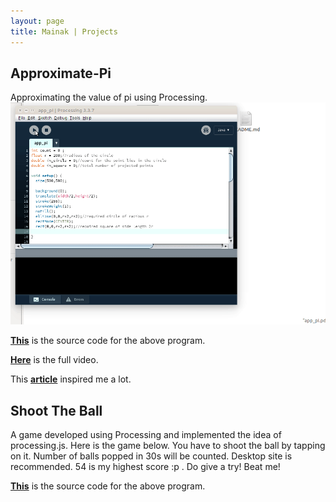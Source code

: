 ```yaml
---
layout: page
title: Mainak | Projects
---
```

## Approximate-Pi

Approximating the value of pi using Processing.
![Gif](/final_gif.gif)

<p>
			   	 <strong><span style="color:black"><a href="https://github.com/mpalrocks/Approximate-Pi">This</a></span></strong> is the source code for the above program.
			</p>
<p>
			   	 <strong><span style="color:black"><a href="https://www.youtube.com/watch?v=9_CuOAfGl7I">Here</a></span></strong> is the full video.
			</p>            
<p>
			   	This <strong><span style="color:black"><a href="http://www.physics.ohio-state.edu/%7Eorban/math_coding/pi_graphical/index.html">article</a></span></strong> inspired me a lot.
			</p>            


## Shoot The Ball

A game developed using Processing and implemented the idea of processing.js. Here is the game below. You have to shoot the ball by tapping on it. Number of balls popped in 30s will be counted. Desktop site is recommended. 54 is my highest score :p . Do give a try! Beat me!

<meta charset="utf-8" />
		
<script src="./processing.js"></script>


<canvas id="PopGame" data-processing-sources="PopGame.pde" 
		width="500" height="500">
	
</canvas> 			

<p>
			   	 <strong><span style="color:black"><a href="https://github.com/mpalrocks/Shoot-The-Ball">This</a></span></strong> is the source code for the above program.
			</p>